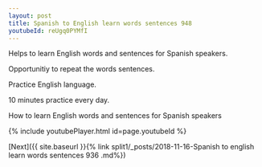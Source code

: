 ```yaml
---
layout: post
title: Spanish to English learn words sentences 948 
youtubeId: reUgq0PYMfI
---
```

 
 
Helps to learn English words and sentences for Spanish speakers.

Opportunitiy to repeat the words sentences. 

Practice English language. 
 
10 minutes practice every day. 
 
How to learn English words and sentences for Spanish speakers 
 
{% include youtubePlayer.html id=page.youtubeId %}
 
 
[Next]({{ site.baseurl }}{% link  split1/_posts/2018-11-16-Spanish to english learn words sentences 936 .md%})
 
